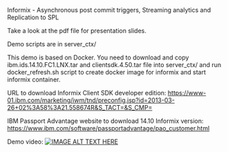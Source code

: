 Informix - Asynchronous post commit triggers, Streaming analytics and Replication to SPL

Take a look at the pdf file for presentation slides.

Demo scripts are in server_ctx/

This demo is based on Docker. You need to download and copy
ibm.ids.14.10.FC1.LNX.tar and clientsdk.4.50.tar file into server_ctx/ and run docker_refresh.sh script
to create docker image for informix and start informix container.

URL to download Informix Client SDK developer edition: https://www-01.ibm.com/marketing/iwm/tnd/preconfig.jsp?id=2013-03-26+02%3A58%3A21.558674R&S_TACT=&S_CMP=

IBM Passport Advantage website to download 14.10 Informix version: https://www.ibm.com/software/passportadvantage/pao_customer.html

Demo video: [![IMAGE ALT TEXT HERE](https://img.youtube.com/vi/STAo7wsEKgE/0.jpg)](https://www.youtube.com/watch?v=STAo7wsEKgE)

